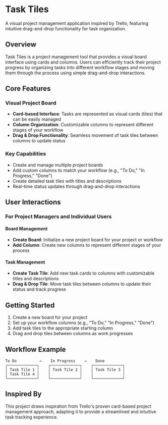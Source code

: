 # Task Tiles

A visual project management application inspired by Trello, featuring intuitive drag-and-drop functionality for task organization.

## Overview

Task Tiles is a project management tool that provides a visual board interface using cards and columns. Users can efficiently track their project progress by organizing tasks into different workflow stages and moving them through the process using simple drag-and-drop interactions.

## Core Features

### Visual Project Board
- **Card-based Interface**: Tasks are represented as visual cards (tiles) that can be easily managed
- **Column Organization**: Customizable columns to represent different stages of your workflow
- **Drag & Drop Functionality**: Seamless movement of task tiles between columns to update status

### Key Capabilities
- Create and manage multiple project boards
- Add custom columns to match your workflow (e.g., "To Do," "In Progress," "Done")
- Create detailed task tiles with titles and descriptions
- Real-time status updates through drag-and-drop interactions

## User Interactions

### For Project Managers and Individual Users

#### Board Management
- **Create Board**: Initialize a new project board for your project or workflow
- **Add Column**: Create new columns to represent different stages of your process

#### Task Management
- **Create Task Tile**: Add new task cards to columns with customizable titles and descriptions
- **Drag & Drop Tile**: Move task tiles between columns to update their status and track progress

## Getting Started

1. Create a new board for your project
2. Set up your workflow columns (e.g., "To Do," "In Progress," "Done")
3. Add task tiles to the appropriate starting column
4. Drag and drop tiles between columns as work progresses

## Workflow Example

```
To Do          →    In Progress    →    Done
┌─────────────┐    ┌─────────────┐    ┌─────────────┐
│ Task Tile 1 │    │ Task Tile 2 │    │ Task Tile 3 │
│ Task Tile 4 │    │             │    │             │
└─────────────┘    └─────────────┘    └─────────────┘
```

## Inspired By

This project draws inspiration from Trello's proven card-based project management approach, adapting it to provide a streamlined and intuitive task tracking experience. 